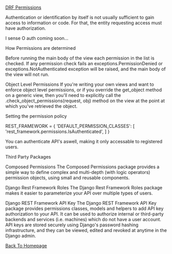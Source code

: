 [DRF Permissions](https://www.django-rest-framework.org/api-guide/permissions/)

Authentication or identification by itself is not usually sufficient to gain access to information or code. For that, the entity requesting access must have authorization.

I sense O auth coming soon...

How Permissions are determined

Before running the main body of the view each permission in the list is checked. If any permission check fails an exceptions.PermissionDenied or exceptions.NotAuthenticated exception will be raised, and the main body of the view will not run.

Object Level Permissions
If you're writing your own views and want to enforce object level permissions, or if you override the get_object method on a generic view, then you'll need to explicitly call the .check_object_permissions(request, obj) method on the view at the point at which you've retrieved the object.

Setting the permission policy

REST_FRAMEWORK = {
    'DEFAULT_PERMISSION_CLASSES': [
        'rest_framework.permissions.IsAuthenticated',
    ]
}

You can authenticate API's aswell, making it only accessable to registered users.

Third Party Packages

Composed Permissions
The Composed Permissions package provides a simple way to define complex and multi-depth (with logic operators) permission objects, using small and reusable components.

Django Rest Framework Roles
The Django Rest Framework Roles package makes it easier to parameterize your API over multiple types of users.

Django REST Framework API Key
The Django REST Framework API Key package provides permissions classes, models and helpers to add API key authorization to your API. It can be used to authorize internal or third-party backends and services (i.e. machines) which do not have a user account. API keys are stored securely using Django's password hashing infrastructure, and they can be viewed, edited and revoked at anytime in the Django admin.


[Back To Homepage](https://leethomas13.github.io/201-reading-notes/)